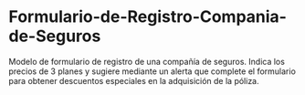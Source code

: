 # Formulario-de-Registro-Compania-de-Seguros
Modelo de formulario de registro de una compañía de seguros. Indica los precios de 3 planes y sugiere mediante un alerta que complete el formulario para obtener descuentos especiales en la adquisición de la póliza. 
